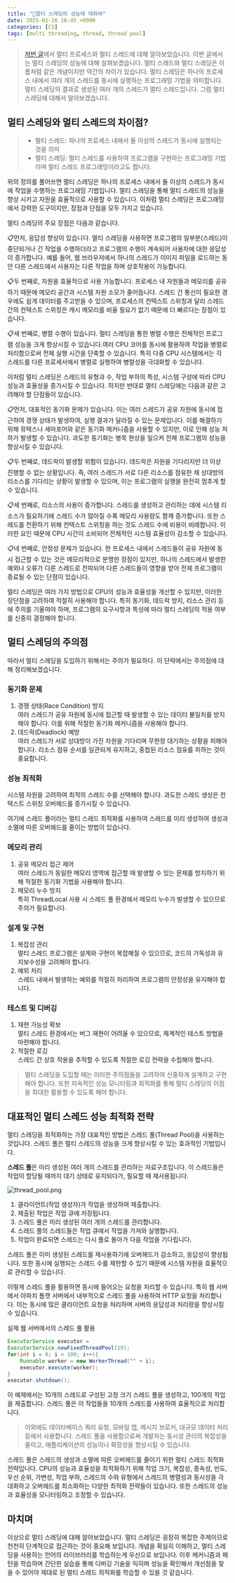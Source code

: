 ```yaml
---
title: "💬멀티 스레딩의 성능에 대하여"
date: 2025-01-16 16:45 +0900
categories: [CS]
tags: [multi threading, thread, thread pool]
---
```


> [저번 글](https://euihyunee.github.io/posts/multi_process_thread/)에서 멀티 프로세스와 멀티 스레드에 대해 알아보았습니다. 이번 글에서는 멀티 스레딩의 성능에 대해 살펴보겠습니다. 멀티 스레드와 멀티 스레딩은 이름처럼 같은 개념이지만 약간의 차이가 있습니다. 멀티 스레딩은 하나의 프로세스 내에서 여러 개의 스레드를 동시에 실행하는 프로그래밍 기법을 의미합니다. 멀티 스레딩의 결과로 생성된 여러 개의 스레드가 멀티 스레드입니다. 그럼 멀티 스레딩에 대해서 알아보겠습니다. 

## 멀티 스레딩와 멀티 스레드의 차이점?

> - 멀티 스레드: 하나의 프로세스 내에서 둘 이상의 스레드가 동시에 실행되는 것을 의미
> - 멀티 스레딩: 멀티 스레드를 사용하여 프로그램을 구현하는 프로그래밍 기법이며 멀티 스레드 프로그래밍이라고도 합니다.

위의 정의를 풀어쓰면 멀티 스레딩은 하나의 프로세스 내에서 둘 이상의 스레드가 동시에 작업을 수행하는 프로그래밍 기법입니다. 멀티 스레딩을 통해 멀티 스레드의 성능을 향상 시키고 자원을 효율적으로 사용할 수 있습니다. 이처럼 멀티 스레딩은 프로그래밍에서 강력한 도구이지만, 장점과 단점을 모두 가지고 있습니다. 

멀티 스레딩의 주요 장점은 다음과 같습니다. 

📋먼저, 응답성 향상이 있습니다. 멀티 스레딩을 사용하면 프로그램의 일부분(스레드)이 중단되거나 긴 작업을 수행하더라고 프로그램의 수행이 계속되어 사용자에 대한 응답성이 증가합니다. 예를 들어, 웹 브라우저에서 하나의 스레드가 이미지 파일을 로드하는 동안 다른 스레드에서 사용자는 다른 작업을 하며 상호작용이 가능합니다.

📋두 번째로, 자원을 효율적으로 사용 가능합니다. 프로세스 내 자원들과 메모리를 공유하기 때문에 메모리 공간과 시스템 자원 소모가 줄어듭니다. 스레드 간 통신이 필요한 경우에도 쉽게 데이터를 주고받을 수 있으며, 프로세스의 컨텍스트 스위칭과 달리 스레드 간의 컨텍스트 스위칭은 캐시 메모리를 비울 필요가 없기 때문에 더 빠르다는 장점이 있습니다.

📋세 번째로, 병렬 수행이 있습니다. 멀티 스레딩을 통한 병렬 수행은 전체적인 프로그램 성능을 크게 향상시킬 수 있습니다.여러 CPU 코어를 동시에 활용하여 작업을 병렬로 처리함으로써 전체 실행 시간을 단축할 수 있습니다. 특히 다중 CPU 시스템에서는 각 스레드를 다른 프로세서에서 병렬로 실행하여 병렬성을 극대화할 수 있습니다.

이처럼 멀티 스레딩은 스레드의 유형과 수, 작업 부하의 특성, 시스템 구성에 따라 CPU 성능과 효율성을 증가시킬 수 있습니다. 하지만 반대로 멀티 스레딩에는 다음과 같은 고려해야 할 단점들이 있습니다.

📋먼저, 대표적인 동기화 문제가 있습니다. 이는 여러 스레드가 공유 자원에 동시에 접근하여 경쟁 상태가 발생하여, 실행 결과가 달라질 수 있는 문제입니다. 이를 해결하기 위해 뮤텍스나 세마포어와 같은 동기화 메커니즘을 사용할 수 있지만, 이로 인해 성능 저하가 발생할 수 있습니다. 과도한 동기화는 병목 현상을 일으켜 전체 프로그램의 성능을 향상시킬 수 있습니다.

📋두 번째로, 데드락이 발생할 위험이 있습니다. 데드락은 자원을 기다리지만 더 이상 진행할 수 없는 상황입니다. 즉, 여러 스레드가 서로 다른 리소스를 점유한 채 상대방의 리소스를 기다리는 상황이 발생할 수 있으며, 이는 프로그램의 실행을 완전히 멈추게 할 수 있습니다.

📋세 번째로, 리소스의 사용이 증가합니다. 스레드를 생성하고 관리하는 데에 시스템 리소스가 필요하기에 스레드 수가 많아질 수록 메모리 사용량도 함께 증가합니다. 또한 스레드를 전환하기 위해 컨텍스트 스위칭을 하는 것도 스레드 수에 비용이 비례합니다. 이러한 요인 때문에 CPU 시간이 소비되어 전체적인 시스템 효율성이 감소할 수 있습니다.

📋네 번째로, 안정성 문제가 있습니다. 한 프로세스 내에서 스레드들이 공유 자원에 동시 접근할 수 있는 것은 메모리적으로 분명한 장점이 있지만, 하나의 스레드에서 발생한 예외나 오류가 다른 스레드로 전파되어 다른 스레드들이 영향을 받아 전체 프로그램이 종료될 수 있는 단점이 있습니다.

멀티 스레딩은 여러 가지 방법으로 CPU의 성능과 효율성을 개선할 수 있지만, 이러한 장단점을 고려하여 적절히 사용해야 합니다. 특히 동기화, 데드락 방지, 리소스 관리 등에 주의를 기울여야 하며, 프로그램의 요구사항과 특성에 따라 멀티 스레딩의 적용 여부를 신중히 결정해야 합니다.


## 멀티 스레딩의 주의점 

따라서 멀티 스레딩을 도입하기 위해서는 주의가 필요하다. 이 단락에서는 주의점에 대해 정리해보겠습니다.

### 동기화 문제

1. 경쟁 상태(Race Condition) 방지  
여러 스레드가 공유 자원에 동시에 접근할 때 발생할 수 있는 데이터 불일치를 방지해야 합니다. 이를 위해 적절한 동기화 메커니즘을 사용해야 합니다. 
2. 데드락(Deadlock) 예방  
여러 스레드가 서로 상대방이 가진 자원을 기다리며 무한정 대기하는 상황을 피해야 합니다. 리소스 점유 순서를 일관되게 유지하고, 중첩된 리소스 점유를 피하는 것이 중요합니다.

### 성능 최적화

시스템 자원을 고려하여 최적의 스레드 수를 선택해야 합니다. 과도한 스레드 생성은 컨텍스트 스위칭 오버헤드를 증가시킬 수 있습니다. 

여기에 스레드 풀이라는 멀티 스레드 최적화를 사용하여 스레드를 미리 생성하여 생성과 소멸에 따른 오버헤드를 줄이는 방법이 있습니다. 

### 메모리 관리 

1. 공유 메모리 접근 제어  
여러 스레드가 동일한 메모리 영역에 접근할 때 발생할 수 있는 문제를 방지하기 위해 적절한 동기화 기법을 사용해야 합니다. 
2. 메모리 누수 방지  
특히 ThreadLocal 사용 시 스레드 풀 환경에서 메모리 누수가 발생할 수 있으므로 주의가 필요합니다.

### 설계 및 구현 

1. 복잡성 관리  
멀티 스레드 프로그램은 설계와 구현이 복잡해질 수 있으므로, 코드의 가독성과 유지보수성을 고려해야 합니다.
2. 예외 처리  
스레드 내에서 발생하는 예외를 적절히 처리하여 프로그램의 안정성을 유지해야 합니다.

### 테스트 및 디버깅

1. 재현 가능성 확보  
멀티 스레드 환경에서는 버그 재현이 어려울 수 있으므로, 체계적인 테스트 방법을 마련해야 합니다.
2. 적절한 로깅  
스레드 간 상호 작용을 추적할 수 있도록 적절한 로깅 전략을 수립해야 합니다.

> 멀티 스레딩을 도입할 때는 이러한 주의점들을 고려하여 신중하게 설계하고 구현해야 합니다. 또한 지속적인 성능 모니터링과 최적화를 통해 멀티 스레딩의 이점을 최대한 활용할 수 있도록 해야 합니다.

## 대표적인 멀티 스레드 성능 최적화 전략

멀티 스레딩을 최적화하는 가장 대표적인 방법은 스레드 풀(Thread Pool)을 사용하는 것입니다. 스레드 풀은 멀티 스레드의 성능을 크게 향상시킬 수 있는 효과적인 기법입니다. 

**스레드 풀**은 미리 생성된 여러 개의 스레드를 관리하는 자료구조입니다. 이 스레드들은 작업이 할당될 때까지 대기 상태로 유지되다가, 필요할 때 재사용됩니다. 

![thread_pool.png](https://github.com/Euihyunee/euihyunee.github.io/blob/main/_posts/img/thread_pool.png?raw=true)

1. 클라이언트(작업 생성자)가 작업을 생성하여 제출합니다.
2. 제출된 작업은 작업 큐에 저장됩니다.
3. 스레드 풀은 미리 생성된 여러 개의 스레드를 관리합니다.
4. 스레드 풀의 스레드들은 작업 큐에서 작업을 가져와 실행합니다.
5. 작업이 완료되면 스레드는 다시 풀로 돌아가 다음 작업을 기다립니다. 

스레드 풀은 이미 생성된 스레드를 재사용하기에 오버헤드가 감소하고, 응답성이 향상됩니다. 또한 동시에 실행되는 스레드 수를 제한할 수 있기 때문에 시스템 자원을 효율적으로 관리할 수 있습니다. 

이렇게 스레드 풀을 활용하면 동시에 들어오는 요청을 처리할 수 있습니다. 특히 웹 서버에서 아파치 톰캣 서버에서 내부적으로 스레드 풀을 사용하여 HTTP 요청을 처리합니다. 이는 동시에 많은 클라이언트 요청을 처리하며 서버의 응답성과 처리량을 향상시킬 수 있습니다. 

실제 웹 서버에서의 스레드 풀 활용  
```java 
ExecutorService executor = 
ExecutorService.newFixedThreadPool(10);
for(int i = 0; i < 100; i++){
    Runnable worker = new WorkerThread("" + i);
    executor.execute(worker);
}
executor.shutdown();
```

이 예제에서는 10개의 스레드로 구성된 고정 크기 스레드 풀을 생성하고, 100개의 작업을 제출합니다. 스레드 풀은 이 작업들을 10개의 스레드를 사용하여 효율적으로 처리합니다.

> 이외에도 데이터베이스 쿼리 요청, 모바일 앱, 메시지 브로커, 대규모 데이터 처리 등에서 사용합니다. 스레드 풀을 사용함으로써 개발자는 동시성 관리의 복잡성을 줄이고, 애플리케이션의 성능이나 확장성을 향상시킬 수 있습니다. 

스레드 풀은 스레드의 생성과 소멸에 따른 오버헤드를 줄이기 위한 멀티 스레드 최적화 전략입니다. CPU의 성능과 효율성을 최적화하기 위해 작업 크기, 복잡성, 종속성, 빈도, 우선 순위, 가변성, 작업 부하, 스레드의 수와 유형에서 스레드의 병렬성과 동시성을 극대화하고 오버헤드를 최소화하는 다양한 최적화 전략들이 있습니다. 또한 스레드의 성능과 효율성을 모니터링하고 조정할 수 있습니다. 

## 마치며 

이상으로 멀티 스레딩에 대해 알아보았습니다. 멀티 스레딩은 굉장히 복잡한 주제이므로 천천히 단계적으로 접근하는 것이 중요해 보입니다. 개념을 확실히 이해하고, 멀티 스레딩을 사용하는 언어의 라이브러리를 학습하는게 우선으로 보입니다. 이후 메커니즘과 패턴을 학습하며 간단한 실습을 통해 디버깅 기술을 익히며 성능을 확인해서 개선점을 찾을 수 있어야 제대로 된 멀티 스레드 최적화를 학습할 수 있을 것 같습니다. 